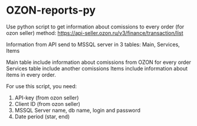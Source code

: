 # OZON-reports-py
Use python script to get information about comissions to every order (for ozon seller)
method: https://api-seller.ozon.ru/v3/finance/transaction/list

Information from API send to MSSQL server in 3 tables: Main, Services, Items

Main table include information about comissions from OZON for every order
Services table include another comissions 
Items include information about items in every order.

For use this script, you need:
1. API-key (from ozon seller)
2. Client ID (from ozon seller)
3. MSSQL Server name, db name, login and password
4. Date period (star, end)
